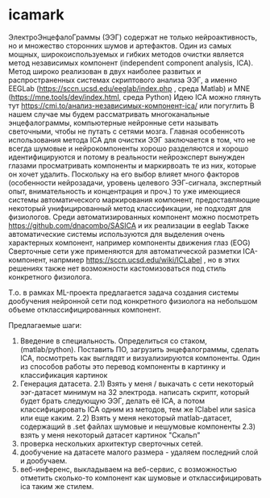 # icamark
ЭлектроЭнцефалоГраммы (ЭЭГ) содержат не только нейроактивность, но и множество сторонних шумов и артефактов. Один из самых мощных, широкоиспользуемых и гибких методов очистки является метод независимых компонент (independent component analysis, ICA). Метод широко реализован в двух наиболее развитых и распространенных системах скриптового анализа ЭЭГ, а именно EEGLab (https://sccn.ucsd.edu/eeglab/index.php  , среда Matlab) и MNE (https://mne.tools/dev/index.html, среда Python)
Идею ICA можно глянуть тут https://cmi.to/анализ-независимых-компонент-ica/ или погуглить
В нашем случае мы будем рассматривать многоканальные энцефалограммы, компьютерные нейронные сети называть светочными, чтобы не путать с сетями мозга.
Главная особеннсоть использования метода ICA для очистки ЭЭГ заключается в том, что не всегда шумовые и нейрокомпоненты хорошо разделяются и хорошо идентифицируются и потому в реальности нейроэксперт вынужден глазами просматривать компоненты и маркирвоать те из них, которые он хочет удалить. Поскольку на его выбор влияет много факторов (особенности нейрозадачи, уровень целевого ЭЭГ-сигнала, экспертный опыт, внимательность и концентрация и проч.) то уже имеющиеся системы автоматического маркирования компонент, предоставляющие некоторый унифицированный метод классификации, не подходят для физиологов.
Среди автоматизированных компонент можно посмотреть https://github.com/dnacombo/SASICA и их реализации в eeglab
Также автоматические системы используются для выделения очень характерных компонент, например компоненты движения глаз (EOG)
Сверточные сети уже применяются для автоматической разметки ICA-компонент, напрмиер https://sccn.ucsd.edu/wiki/ICLabel , но в этих решениях также нет возможности кастомизоваться под стиль конкретного физиолога.

Т.о. в рамках ML-проекта предлагается задача создания системы дообучения нейронной сети под конкретного физиолога на небольшом объеме отклассифицированных компонент.

Предлагаемые шаги:
1) Введение в специальность. Определиться со стаком, (matlab/python). Поставить ПО, загрузить энцефалограммы, сделать ICA, посмотреть как выглядят и визуализируются компоненты. Один из способов работы это перевод компоненты в картинку и классификация картинок
2) Генерация датасета. 
2.1) Взять у меня / выкачать с сети некоторый ээг-датасет минимум на 32 электрода. написать скрипт, который будет брать следующую ЭЭГ, делать её ICA, а потом классифицировать ICA одним из методов, тем же IClabel или sasica или еще каким. 
2.2) Взять у меня некоторый matlab-датасет, содержащий в .set файлах шумовые и нешумовые компоненты
2.3) взять у меня некоторый датасет картинок "Скальп"
3) проверка нескольких архитектур сверточных сетей.
4) дообучение на датасете малого размера - удаляем последний слой и дообучаем.
5) веб-инференс, выкладываем на веб-сервис, с возможностью отметить сколько-то компонент как шумовые и отклассифицировать ica таким же стилем.
